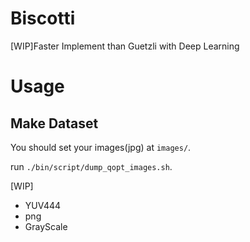 # Biscotti
[WIP]Faster Implement than Guetzli with Deep Learning

# Usage

## Make Dataset
You should set your images(jpg) at `images/`.

run `./bin/script/dump_qopt_images.sh`.

[WIP]
- YUV444
- png
- GrayScale
